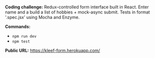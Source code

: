 **Coding challenge:**
Redux-controlled form interface built in React. Enter name and a build a list of hobbies + mock-async submit. Tests in format '.spec.jsx' using Mocha and Enzyme.

**Commands:**
  - `npm run dev`
  - `npm test`

**Public URL:**
https://kleef-form.herokuapp.com/